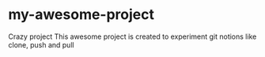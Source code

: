 # my-awesome-project
Crazy project
This awesome project is created to experiment git notions like clone, push and pull
